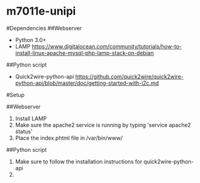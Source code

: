 # m7011e-unipi

#Dependencies
##Webserver
* Python 3.0+ 
* LAMP https://www.digitalocean.com/community/tutorials/how-to-install-linux-apache-mysql-php-lamp-stack-on-debian

##Python script
* Quick2wire-python-api https://github.com/quick2wire/quick2wire-python-api/blob/master/doc/getting-started-with-i2c.md

#Setup

##Webserver
1. Install LAMP
2. Make sure the apache2 service is running by typing 'service apache2 status'
3. Place the index.phtml file in /var/bin/www/

##Python script
1. Make sure to follow the installation instructions for quick2wire-python-api
2. 

